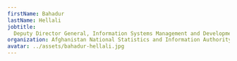 ```yaml
---
firstName: Bahadur
lastName: Hellali
jobtitle:
  Deputy Director General, Information Systems Management and Development
organization: Afghanistan National Statistics and Information Authority
avatar: ../assets/bahadur-hellali.jpg
---
```

